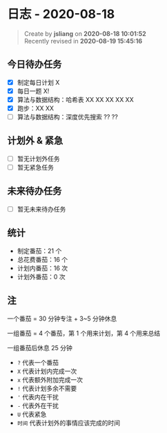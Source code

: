 日志 - 2020-08-18
===

> Create by **jsliang** on **2020-08-18 10:01:52**  
> Recently revised in **2020-08-19 15:45:16**

## 今日待办任务

* [x] 制定每日计划 X
* [x] 每日一题 X!
* [x] 算法与数据结构：哈希表 XX XX XX XX XX
* [x] 跑步：XX XX
* [ ] 算法与数据结构：深度优先搜索 ?? ??

## 计划外 & 紧急

* [ ] 暂无计划外任务
* [ ] 暂无紧急任务

## 未来待办任务

* [ ] 暂无未来待办任务

## 统计

* 制定番茄：21 个
* 总花费番茄：16 个
* 计划内番茄：16 次
* 计划外番茄：0 次

## 注

一个番茄 = 30 分钟专注 + 3~5 分钟休息

一组番茄 = 4 个番茄，第 1 个用来计划，第 4 个用来总结

一组番茄后休息 25 分钟

* `?` 代表一个番茄
* `X` 代表计划内完成一次
* `x` 代表额外附加完成一次
* `!` 代表计划多余不需要
* `'` 代表内在干扰
* `-` 代表外在干扰
* `U` 代表紧急
* `时间` 代表计划外的事情应该完成的时间
